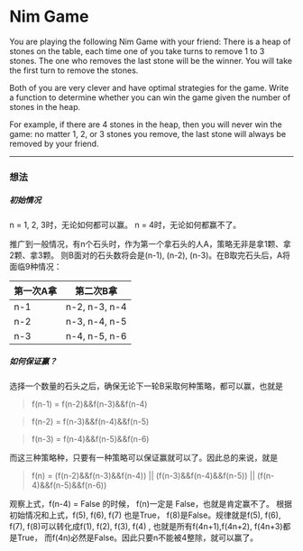 Nim Game
====

You are playing the following Nim Game with your friend: There is a heap of stones on the table, each time one of you take turns to remove 1 to 3 stones. The one who removes the last stone will be the winner. You will take the first turn to remove the stones.

Both of you are very clever and have optimal strategies for the game. Write a function to determine whether you can win the game given the number of stones in the heap.

For example, if there are 4 stones in the heap, then you will never win the game: no matter 1, 2, or 3 stones you remove, the last stone will always be removed by your friend.

---

### 想法 

##### 初始情况

n = 1, 2, 3时，无论如何都可以赢。 n = 4时，无论如何都赢不了。

推广到一般情况，有n个石头时，作为第一个拿石头的人A，策略无非是拿1颗、拿2颗、拿3颗。 则B面对的石头数将会是(n-1), (n-2), (n-3)。在B取完石头后，A将面临9种情况：

|第一次A拿| 第二次B拿|
|-----|-----|
|n-1 | n-2, n-3, n-4|
|n-2 | n-3, n-4, n-5|
|n-3 | n-4, n-5, n-6|

##### 如何保证赢？

选择一个数量的石头之后，确保无论下一轮B采取何种策略，都可以赢，也就是

> f(n-1) = f(n-2)&&f(n-3)&&f(n-4)

> f(n-2) = f(n-3)&&f(n-4)&&f(n-5)

> f(n-3) = f(n-4)&&f(n-5)&&f(n-6)

而这三种策略种，只要有一种策略可以保证赢就可以了。因此总的来说，就是

> f(n) = (f(n-2)&&f(n-3)&&f(n-4)) || (f(n-3)&&f(n-4)&&f(n-5)) || (f(n-4)&&f(n-5)&&f(n-6))

观察上式，f(n-4) = False 的时候， f(n)一定是 False，也就是肯定赢不了。
根据初始情况和上式，f(5), f(6), f(7) 也是True， f(8)是False。规律就是f(5), f(6), f(7), f(8)可以转化成f(1), f(2), f(3), f(4) , 也就是所有f(4n+1),f(4n+2), f(4n+3)都是True， 而f(4n)必然是False。因此只要n不能被4整除，就可以赢了。
